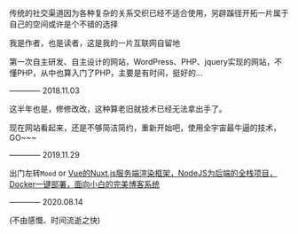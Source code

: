 传统的社交渠道因为各种复杂的关系交织已经不适合使用，另辟蹊径开拓一片属于自己的空间或许是个不错的选择

我是作者，也是读者，这是我的一片互联网自留地

第一次自主研发、自主设计的网站，WordPress、PHP、jquery实现的网站，不懂PHP，从中也算入门了PHP，主要是有时间，挺好的... 

———— 2018.11.03

这半年也是，修修改改，这种算老旧就技术已经无法拿出手了。

现在网站看起来，还是不够简洁简约，重新开始吧，使用全宇宙最牛逼的技术，GO~~~

———— 2019.11.29

出门左转`Mood` or [Vue的Nuxt.js服务端渲染框架，NodeJS为后端的全栈项目，Docker一键部署，面向小白的完美博客系统](https://github.com/wsydxiangwang/Mood)

———— 2020.08.14

(不由感慨、时间流逝之快)
